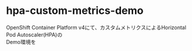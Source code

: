 # hpa-custom-metrics-demo

OpenShift Container Platform v4にて、カスタムメトリクスによるHorizontal Pod Autoscaler(HPA)の  
Demo環境を  

